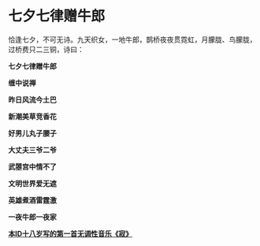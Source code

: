 七夕七律赠牛郎
====

			

恰逢七夕，不可无诗。九天织女，一地牛郎，鹊桥夜夜贯霓虹，月朦胧、鸟朦胧，过桥费只二三铜，诗曰：

**七夕七律赠牛郎**

**缠中说禅**

**昨日风流今土巴**

**新潮美草竞香花**

**好男儿丸子腰子**

**大丈夫三爷二爷**

**武曌宫中情不了**

**文明世界爱无遮**

**英雄煮酒雷霆激**

**一夜牛郎一夜家**

[**本ID十八岁写的第一首无调性音乐《寂》**](http://blog.sina.com.cn/s/blog_486e105c01000c9f.html)
